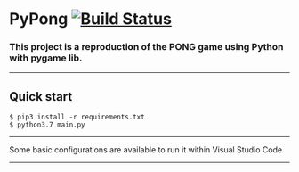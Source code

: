 # PyPong [![Build Status](https://travis-ci.org/p3miki/python_pong.svg?branch=master)](https://travis-ci.org/p3miki/python_pong)

### This project is a reproduction of the PONG game using Python with pygame lib.

---

## Quick start
```shell
$ pip3 install -r requirements.txt
$ python3.7 main.py
```
---

Some basic configurations are available to run it within Visual Studio Code 

---